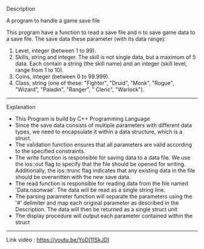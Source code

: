 Description

A program to handle a game save file

This program have a function to read a save file and n to save game data to a save file. The save data these parameter (with its data range):

1. Level, integer (between 1 to 99).
2. Skills, string and integer. The skill is not single data, but a maximum of 5 data. Each contain 
   a string  (the skill name) and an integer (skill level, range from 1 to 10).
3. Coins, integer (between 0 to 99.999).
4. Class, string (one of these: "Fighter", "Druid", "Monk", "Rogue", "Wizard", "Paladin", "Ranger", "
                  Cleric", "Warlock").

---


Explanation 

- This Program is build by C++ Programming Language 
- Since the save data consists of multiple parameters with different data types, we need to encapsulate
  it within a data structure, which is a struct.
- The validation function ensures that all parameters are valid according to the specified constraints.
- The write function is responsible for saving data to a data file.
  We use the ios::out flag to specify that the file should be opened for writing. 
  Additionally, the ios::trunc flag indicates that any existing data in the file should be overwritten with the new save data.
- The read function is responsible for reading data from the file named 'Data.naonwae'. 
  The data will be read as a single string line.
- The parsing parameter function will separate the parameters using the '#' delimiter and map each 
  original parameter as described in the Description. The data will then be returned as a single struct unit
- The display procedure will output each parameter contained within the struct

---

Link video : https://youtu.be/YoDI11SkJDI 
